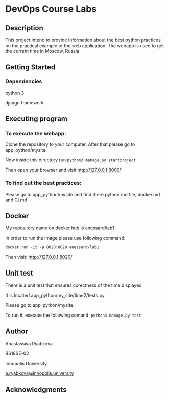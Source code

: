 # DevOps Course Labs

## Description
This project intend to provide information about the best python practices on the practical example of the web application. The webapp is used to get the current time in Moscow, Russia

## Getting Started
### Dependencies
python 3

django framework

## Executing program
### To execute the webapp:

Clone the repository to your computer. After that please go to app_python/mysite.

Now inside this directory run ```python3 manage.py startproject```

Then open your browser and visit http://127.0.0.1:8000/

### To find out the best practices:

Please go to app_python/mysite and find there python.md file, docker.md and CI.md

## Docker
My repository name on docker hub is anessard/lab1

In order to run the image please use following command:

```docker run -it -p 8020:8020 anessard/lab1```

Then visit: http://127.0.0.1:8020/

## Unit test

There is a unit test that ensures corectness of the time displayed

It is located app_python/my_site/time2/tests.py

Please go to app_python/mysite.

To run it, execute the following comand:
```python3 manage.py test```

## Author
Anastassiya Ryabkova

BS18SE-02

Innopolis University

a.ryabkova@innopolis.university

## Acknowledgments
